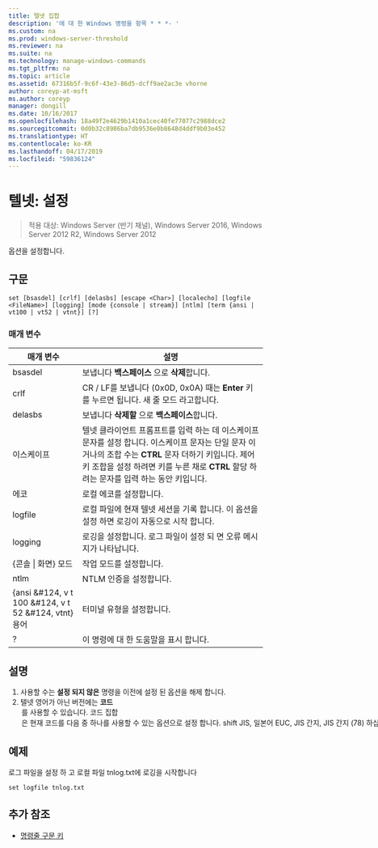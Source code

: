 ```yaml
---
title: 텔넷 집합
description: '에 대 한 Windows 명령을 항목 * * *- '
ms.custom: na
ms.prod: windows-server-threshold
ms.reviewer: na
ms.suite: na
ms.technology: manage-windows-commands
ms.tgt_pltfrm: na
ms.topic: article
ms.assetid: 67316b5f-9c6f-43e3-86d5-dcff9ae2ac3e vhorne
author: coreyp-at-msft
ms.author: coreyp
manager: dongill
ms.date: 10/16/2017
ms.openlocfilehash: 18a49f2e4629b1410a1cec40fe77077c2988dce2
ms.sourcegitcommit: 0d0b32c8986ba7db9536e0b8648d4ddf9b03e452
ms.translationtype: HT
ms.contentlocale: ko-KR
ms.lasthandoff: 04/17/2019
ms.locfileid: "59836124"
---
```

# <a name="telnet-set"></a>텔넷: 설정

>적용 대상: Windows Server (반기 채널), Windows Server 2016, Windows Server 2012 R2, Windows Server 2012

옵션을 설정합니다.   
## <a name="syntax"></a>구문  
```  
set [bsasdel] [crlf] [delasbs] [escape <Char>] [localecho] [logfile <FileName>] [logging] [mode {console | stream}] [ntlm] [term {ansi | vt100 | vt52 | vtnt}] [?]  
```  
### <a name="parameters"></a>매개 변수  
|매개 변수|설명|  
|-------|--------|  
|bsasdel|보냅니다 **백스페이스** 으로 **삭제**합니다.|  
|crlf|CR / LF를 보냅니다 (0x0D, 0x0A) 때는 **Enter** 키를 누르면 됩니다. 새 줄 모드 라고합니다.|  
|delasbs|보냅니다 **삭제할** 으로 **백스페이스**합니다.|  
|이스케이프 <Character>|텔넷 클라이언트 프롬프트를 입력 하는 데 이스케이프 문자를 설정 합니다. 이스케이프 문자는 단일 문자 이거나의 조합 수는 **CTRL** 문자 더하기 키입니다. 제어 키 조합을 설정 하려면 키를 누른 채로 **CTRL** 할당 하려는 문자를 입력 하는 동안 키입니다.|  
|에코|로컬 에코를 설정합니다.|  
|logfile <FileName>|로컬 파일에 현재 텔넷 세션을 기록 합니다. 이 옵션을 설정 하면 로깅이 자동으로 시작 합니다.|  
|logging|로깅을 설정합니다. 로그 파일이 설정 되 면 오류 메시지가 나타납니다.|  
|{콘솔 &#124; 화면} 모드|작업 모드를 설정합니다.|  
|ntlm|NTLM 인증을 설정합니다.|  
|{ansi &#124, v t 100 &#124, v t 52 &#124, vtnt} 용어|터미널 유형을 설정합니다.|  
|?|이 명령에 대 한 도움말을 표시 합니다.|  
## <a name="remarks"></a>설명  
1.  사용할 수는 **설정 되지 않은** 명령을 이전에 설정 된 옵션을 해제 합니다.  
2.  텔넷 영어가 아닌 버전에는 **코드** <option> 를 사용할 수 있습니다. **코드 집합** <option> 은 현재 코드를 다음 중 하나를 사용할 수 있는 옵션으로 설정 합니다. **shift JIS**, **일본어 EUC**, **JIS 간지**, **JIS 간지 (78)** 하십시오 **DEC 간지**하십시오 **NEC 간지**합니다. 원격 컴퓨터에서 설정 하는 동일한 코드를 설정 해야 합니다.  
## <a name="BKMK_Examples"></a>예제  
로그 파일을 설정 하 고 로컬 파일 tnlog.txt에 로깅을 시작합니다  
```  
set logfile tnlog.txt  
```  
## <a name="additional-references"></a>추가 참조  
-   [명령줄 구문 키](command-line-syntax-key.md)  
